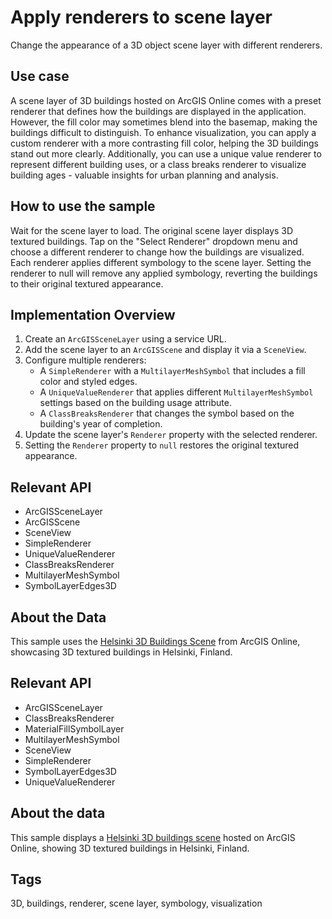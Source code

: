 # Apply renderers to scene layer

Change the appearance of a 3D object scene layer with different renderers.

## Use case

A scene layer of 3D buildings hosted on ArcGIS Online comes with a preset renderer that defines how the buildings are
displayed in the application. However, the fill color may sometimes blend into the basemap, making the buildings
difficult to distinguish. To enhance visualization, you can apply a custom renderer with a more contrasting fill color,
helping the 3D buildings stand out more clearly. Additionally, you can use a unique value renderer to represent
different building uses, or a class breaks renderer to visualize building ages - valuable insights for urban planning
and analysis.

## How to use the sample

Wait for the scene layer to load. The original scene layer displays 3D textured buildings. Tap on the "Select Renderer"
dropdown menu and choose a different renderer to change how the buildings are visualized. Each renderer applies
different symbology to the scene layer. Setting the renderer to null will remove any applied symbology, reverting the
buildings to their original textured appearance.

## Implementation Overview

1. Create an `ArcGISSceneLayer` using a service URL.
2. Add the scene layer to an `ArcGISScene` and display it via a `SceneView`.
3. Configure multiple renderers:
   - A `SimpleRenderer` with a `MultilayerMeshSymbol` that includes a fill color and styled edges.
   - A `UniqueValueRenderer` that applies different `MultilayerMeshSymbol` settings based on the building usage attribute.
   - A `ClassBreaksRenderer` that changes the symbol based on the building's year of completion.
4. Update the scene layer's `Renderer` property with the selected renderer.
5. Setting the `Renderer` property to `null` restores the original textured appearance.

## Relevant API

* ArcGISSceneLayer  
* ArcGISScene  
* SceneView  
* SimpleRenderer  
* UniqueValueRenderer  
* ClassBreaksRenderer  
* MultilayerMeshSymbol  
* SymbolLayerEdges3D  

## About the Data

This sample uses the [Helsinki 3D Buildings Scene](https://www.arcgis.com/home/item.html?id=fdfa7e3168e74bf5b846fc701180930b) from ArcGIS Online, showcasing 3D textured buildings in Helsinki, Finland.

## Relevant API

* ArcGISSceneLayer
* ClassBreaksRenderer
* MaterialFillSymbolLayer
* MultilayerMeshSymbol
* SceneView
* SimpleRenderer
* SymbolLayerEdges3D
* UniqueValueRenderer

## About the data

This sample displays a [Helsinki 3D buildings scene](https://www.arcgis.com/home/item.html?id=fdfa7e3168e74bf5b846fc701180930b) hosted on ArcGIS Online, showing 3D textured buildings in Helsinki, Finland.

## Tags

3D, buildings, renderer, scene layer, symbology, visualization